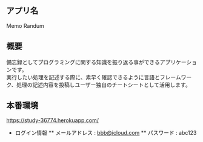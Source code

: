 ## アプリ名
Memo Randum

## 概要
備忘録としてプログラミングに関する知識を振り返る事ができるアプリケーションです。  
実行したい処理を記述する際に、素早く確認できるように言語とフレームワーク、処理の記述内容を投稿しユーザー独自のチートシートとして活用します。

## 本番環境
https://study-36774.herokuapp.com/

* ログイン情報
 ** メールアドレス : bbb@icloud.com
 ** パスワード : abc123
 